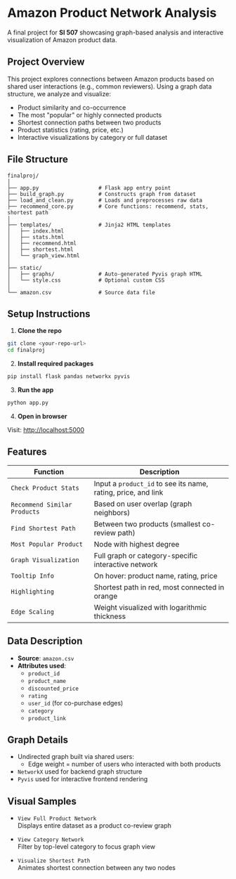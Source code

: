 # Amazon Product Network Analysis

A final project for **SI 507** showcasing graph-based analysis and interactive visualization of Amazon product data.


## Project Overview

This project explores connections between Amazon products based on shared user interactions (e.g., common reviewers). Using a graph data structure, we analyze and visualize:

- Product similarity and co-occurrence  
- The most "popular" or highly connected products  
- Shortest connection paths between two products  
- Product statistics (rating, price, etc.)  
- Interactive visualizations by category or full dataset  



## File Structure

```
finalproj/
│
├── app.py                   # Flask app entry point
├── build_graph.py           # Constructs graph from dataset
├── load_and_clean.py        # Loads and preprocesses raw data
├── recommend_core.py        # Core functions: recommend, stats, shortest path
│
├── templates/               # Jinja2 HTML templates
│   ├── index.html
│   ├── stats.html
│   ├── recommend.html
│   ├── shortest.html
│   └── graph_view.html
│
├── static/
│   ├── graphs/              # Auto-generated Pyvis graph HTML
│   └── style.css            # Optional custom CSS
│
└── amazon.csv               # Source data file
```


## Setup Instructions

1. **Clone the repo**

```bash
git clone <your-repo-url>
cd finalproj
```

2. **Install required packages**

```bash
pip install flask pandas networkx pyvis
```

3. **Run the app**

```bash
python app.py
```


4. **Open in browser**

Visit: [http://localhost:5000](http://localhost:5000)


## Features

| Function | Description |
|----------|-------------|
| `Check Product Stats` | Input a `product_id` to see its name, rating, price, and link |
| `Recommend Similar Products` | Based on user overlap (graph neighbors) |
| `Find Shortest Path` | Between two products (smallest co-review path) |
| `Most Popular Product` | Node with highest degree |
| `Graph Visualization` | Full graph or category-specific interactive network |
| `Tooltip Info` | On hover: product name, rating, price |
| `Highlighting` | Shortest path in red, most connected in orange |
| `Edge Scaling` | Weight visualized with logarithmic thickness |


## Data Description

- **Source**: `amazon.csv`  
- **Attributes used**:
  - `product_id`
  - `product_name`
  - `discounted_price`
  - `rating`
  - `user_id` (for co-purchase edges)
  - `category`
  - `product_link`


## Graph Details

- Undirected graph built via shared users:
  - Edge weight = number of users who interacted with both products
- `NetworkX` used for backend graph structure
- `Pyvis` used for interactive frontend rendering


## Visual Samples

- `View Full Product Network`  
  Displays entire dataset as a product co-review graph

- `View Category Network`  
  Filter by top-level category to focus graph view

- `Visualize Shortest Path`  
  Animates shortest connection between any two nodes


